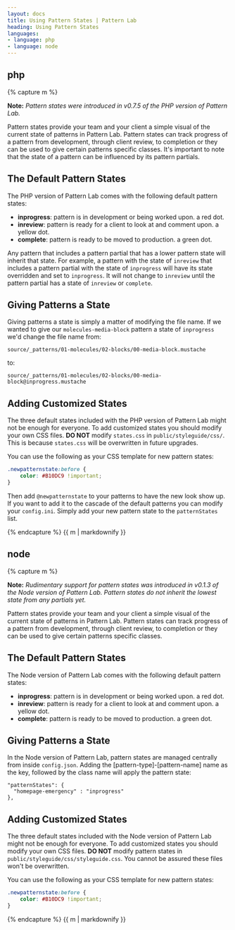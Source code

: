 ```yaml
---
layout: docs
title: Using Pattern States | Pattern Lab
heading: Using Pattern States
languages:
- language: php
- language: node
---
```


<!--- start php -->

<div class="tab-panel" id="php">
<h2 class="language-title">php</h2>

{% capture m %}

**Note:** *Pattern states were introduced in v0.7.5 of the PHP version of Pattern Lab.*


Pattern states provide your team and your client a simple visual of the current state of patterns in Pattern Lab. Pattern states can track progress of a pattern from development, through client review, to completion or they can be used to give certain patterns specific classes. It's important to note that the state of a pattern can be influenced by its pattern partials.

## The Default Pattern States

The PHP version of Pattern Lab comes with the following default pattern states:

* **inprogress**: pattern is in development or being worked upon. a red dot.
* **inreview**: pattern is ready for a client to look at and comment upon. a yellow dot.
* **complete**: pattern is ready to be moved to production. a green dot.

Any pattern that includes a pattern partial that has a lower pattern state will inherit that state. For example, a pattern with the state of `inreview` that includes a pattern partial with the state of `inprogress` will have its state overridden and set to `inprogress`. It will not change to `inreview` until the pattern partial has a state of `inreview` or `complete`.

## Giving Patterns a State

Giving patterns a state is simply a matter of modifying the file name. If we wanted to give our `molecules-media-block` pattern a state of `inprogress` we'd change the file name from:

```
source/_patterns/01-molecules/02-blocks/00-media-block.mustache
```

to:

```
source/_patterns/01-molecules/02-blocks/00-media-block@inprogress.mustache
```

## Adding Customized States

The three default states included with the PHP version of Pattern Lab might not be enough for everyone. To add customized states you should modify your own CSS files. **DO NOT** modify `states.css` in `public/styleguide/css/`. This is because `states.css` will be overwritten in future upgrades.

You can use the following as your CSS template for new pattern states:

```css
.newpatternstate:before {
    color: #B10DC9 !important;
}
```

Then add `@newpatternstate` to your patterns to have the new look show up. If you want to add it to the cascade of the default patterns you can modify your `config.ini`. Simply add your new pattern state to the `patternStates` list.

{% endcapture %}
{{ m | markdownify }}

</div>

<!--- end php -->

<!--- start node -->

<div class="tab-panel" id="node">
<h2 class="language-title">node</h2>

{% capture m %}

**Note:** *Rudimentary support for pattern states was introduced in v0.1.3 of the Node version of Pattern Lab. Pattern states do not inherit the lowest state from any partials yet.*

Pattern states provide your team and your client a simple visual of the current state of patterns in Pattern Lab. Pattern states can track progress of a pattern from development, through client review, to completion or they can be used to give certain patterns specific classes.

## The Default Pattern States

The Node version of Pattern Lab comes with the following default pattern states:

* **inprogress**: pattern is in development or being worked upon. a red dot.
* **inreview**: pattern is ready for a client to look at and comment upon. a yellow dot.
* **complete**: pattern is ready to be moved to production. a green dot.

## Giving Patterns a State

In the Node version of Pattern Lab, pattern states are managed centrally from inside `config.json`. Adding the [pattern-type]-[pattern-name] name as the key, followed by the class name will apply the pattern state:

```
"patternStates": {
  "homepage-emergency" : "inprogress"
},
```

## Adding Customized States

The three default states included with the Node version of Pattern Lab might not be enough for everyone. To add customized states you should modify your own CSS files. **DO NOT** modify pattern states in `public/styleguide/css/styleguide.css`. You cannot be assured these files won't be overwritten.

You can use the following as your CSS template for new pattern states:

```css
.newpatternstate:before {
    color: #B10DC9 !important;
}
```

{% endcapture %}
{{ m | markdownify }}

</div>

<!--- end node -->
